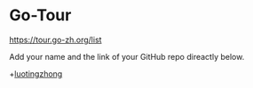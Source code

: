 # Go-Tour
https://tour.go-zh.org/list

Add your name and the link of your GitHub repo direactly below.

+[luotingzhong](https://github.com/luotingzhongisL2/xianfeng.git)
